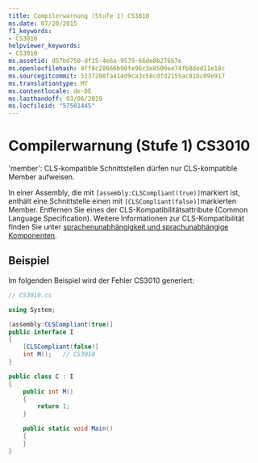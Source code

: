 ```yaml
---
title: Compilerwarnung (Stufe 1) CS3010
ms.date: 07/20/2015
f1_keywords:
- CS3010
helpviewer_keywords:
- CS3010
ms.assetid: d57bd750-df15-4e6a-9579-66de8b276b7e
ms.openlocfilehash: 4ff8c28666b90fe96c3e8509ee74fb8ded11e18c
ms.sourcegitcommit: 5137208fa414d9ca3c58cdfd2155ac81bc89e917
ms.translationtype: MT
ms.contentlocale: de-DE
ms.lasthandoff: 03/06/2019
ms.locfileid: "57501445"
---
```

# <a name="compiler-warning-level-1-cs3010"></a>Compilerwarnung (Stufe 1) CS3010

'member': CLS-kompatible Schnittstellen dürfen nur CLS-kompatible Member aufweisen.

In einer Assembly, die mit `[assembly:CLSCompliant(true)]`markiert ist, enthält eine Schnittstelle einen mit `[CLSCompliant(false)]`markierten Member. Entfernen Sie eines der CLS-Kompatibilitätsattribute (Common Language Specification). Weitere Informationen zur CLS-Kompatibilität finden Sie unter [sprachenunabhängigkeit und sprachunabhängige Komponenten](../../standard/language-independence.md).

## <a name="example"></a>Beispiel

Im folgenden Beispiel wird der Fehler CS3010 generiert:

```csharp
// CS3010.cs

using System;

[assembly:CLSCompliant(true)]
public interface I
{
    [CLSCompliant(false)]
    int M();   // CS3010
}

public class C : I
{
    public int M()
    {
        return 1;
    }

    public static void Main()
    {
    }
}
```
